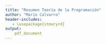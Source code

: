 ```yaml
---
title: "Resumen Teoría de la Programación"
author: "Mario Calvarro"
header-includes:
   - \usepackage{stmaryrd}
output:
    pdf_document
---
```

